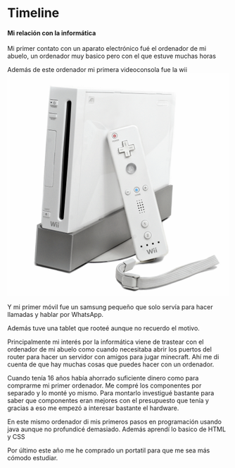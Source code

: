 # Timeline
#### Mi relación con la informática
Mi primer contato con un aparato electrónico fué el ordenador de mi abuelo, un ordenador muy basico pero con el que estuve muchas horas

Además de este ordenador mi primera videoconsola fue la wii ![wii](Wii.png)

Y mi primer móvil fue un samsung pequeño que solo servía para hacer llamadas y hablar por WhatsApp.

Además tuve una tablet que rooteé aunque no recuerdo el motivo.

Principalmente mi interés por la informática viene de trastear con el ordenador de mi abuelo como cuando necesitaba abrir los puertos del router para hacer un servidor con amigos para jugar minecraft. Ahí me di cuenta de que hay muchas cosas que puedes hacer con un ordenador.

Cuando tenía 16 años había ahorrado suficiente dinero como para comprarme mi primer ordenador. Me compré los componentes por separado y lo monté yo mismo.
Para montarlo investigué bastante para saber que componentes eran mejores con el presupuesto que tenía y gracias a eso me empezó a interesar bastante el hardware.

En este mismo ordenador di mis primeros pasos en programación usando java aunque no profundicé demasiado. Además aprendí lo basico de HTML y CSS

Por último este año me he comprado un portatil para que me sea más cómodo estudiar.
